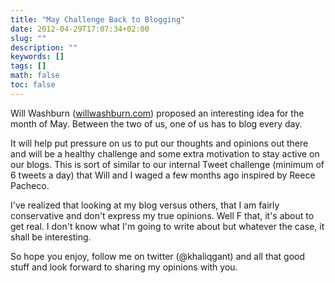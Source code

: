 ```yaml
---
title: "May Challenge Back to Blogging"
date: 2012-04-29T17:07:34+02:00
slug: ""
description: ""
keywords: []
tags: []
math: false
toc: false
---
```


Will Washburn ([willwashburn.com](https://www.willwashburn.com/)) proposed an interesting idea for the month of May. Between the two of us, one of us has to blog every day.

It will help put pressure on us to put our thoughts and opinions out there and will be a healthy challenge and some extra motivation to stay active on our blogs. This is sort of similar to our internal Tweet challenge (minimum of 6 tweets a day) that Will and I waged a few months ago inspired by Reece Pacheco.

I've realized that looking at my blog versus others, that I am fairly conservative and don't express my true opinions. Well F that, it's about to get real. I don't know what I'm going to write about but whatever the case, it shall be interesting.

So hope you enjoy, follow me on twitter (@khaliqgant) and all that good stuff and look forward to sharing my opinions with you.
